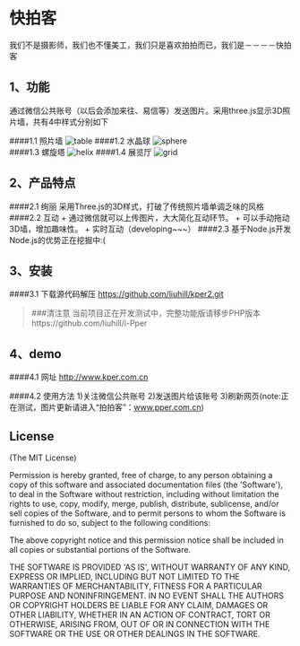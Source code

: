 快拍客
====
我们不是摄影师，我们也不懂美工，我们只是喜欢拍拍而已，我们是－－－－快拍客




1、功能
----
通过微信公共账号（以后会添加来往、易信等）发送图片。采用three.js显示3D照片墙，共有4中样式分别如下

####1.1 照片墙
![table](http://www.pper.com.cn/img/table.gif)
####1.2 水晶球
 ![sphere](http://www.pper.com.cn/img/sphere.gif)  
####1.3 螺旋塔
![helix](http://www.pper.com.cn/img/helix.gif)
####1.4 展览厅
![grid](http://www.pper.com.cn/img/grid.gif)  


2、产品特点
----
####2.1 绚丽
    采用Three.js的3D样式，打破了传统照片墙单调乏味的风格
####2.2 互动
    +   通过微信就可以上传图片，大大简化互动环节。
	+   可以手动拖动3D墙，增加趣味性。
    +   实时互动（developing~~~）
####2.3 基于Node.js开发
    Node.js的优势正在挖掘中:(

3、安装
----
####3.1 下载源代码解压
https://github.com/liuhill/kper2.git
>###清注意
当前项目正在开发测试中，完整功能版请移步PHP版本https://github.com/liuhill/i-Pper


4、demo
----
####4.1 网址
http://www.kper.com.cn

####4.2 使用方法
	1)关注微信公共账号
	2)发送图片给该账号
	3)刷新网页(note:正在测试，图片更新请进入“拍拍客”：www.pper.com.cn)




## License
(The MIT License)

Permission is hereby granted, free of charge, to any person obtaining
a copy of this software and associated documentation files (the
'Software'), to deal in the Software without restriction, including
without limitation the rights to use, copy, modify, merge, publish,
distribute, sublicense, and/or sell copies of the Software, and to
permit persons to whom the Software is furnished to do so, subject to
the following conditions:

The above copyright notice and this permission notice shall be
included in all copies or substantial portions of the Software.

THE SOFTWARE IS PROVIDED 'AS IS', WITHOUT WARRANTY OF ANY KIND,
EXPRESS OR IMPLIED, INCLUDING BUT NOT LIMITED TO THE WARRANTIES OF
MERCHANTABILITY, FITNESS FOR A PARTICULAR PURPOSE AND NONINFRINGEMENT.
IN NO EVENT SHALL THE AUTHORS OR COPYRIGHT HOLDERS BE LIABLE FOR ANY
CLAIM, DAMAGES OR OTHER LIABILITY, WHETHER IN AN ACTION OF CONTRACT,
TORT OR OTHERWISE, ARISING FROM, OUT OF OR IN CONNECTION WITH THE
SOFTWARE OR THE USE OR OTHER DEALINGS IN THE SOFTWARE.
